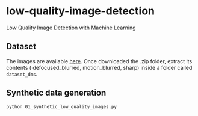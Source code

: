 # low-quality-image-detection
Low Quality Image Detection with Machine Learning

## Dataset

The images are available [here](https://www.kaggle.com/datasets/kwentar/blur-dataset). Once downloaded the .zip folder, extract its contents ( defocused_blurred, motion_blurred, sharp) inside a folder called `dataset_dms`. 

## Synthetic data generation

```bash
python 01_synthetic_low_quality_images.py
```